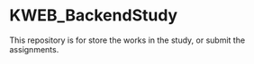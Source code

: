 # KWEB_BackendStudy
This repository is for store the works in the study, or submit the assignments.
